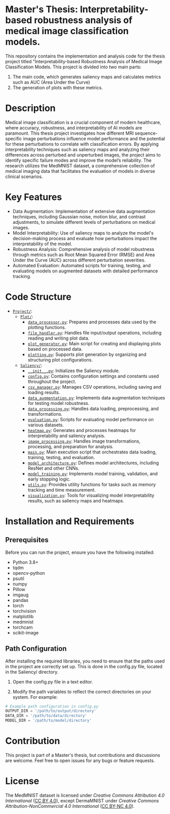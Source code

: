 # Master's Thesis: Interpretability-based robustness analysis of medical image classification models.

This repository contains the implementation and analysis code for the thesis project titled "Interpretability-based Robustness Analysis of Medical Image Classification Models. This project is divided into two main parts:
1. The main code, which generates saliency maps and calculates metrics such as AUC (Area Under the Curve)
2. The generation of plots with these metrics.

# Description
Medical image classification is a crucial component of modern healthcare, where accuracy, robustness, and interpretability of AI models are paramount. This thesis project investigates how different MRI sequence-specific image perturbations influence model performance and the potential for these perturbations to correlate with classification errors. By applying interpretability techniques such as saliency maps and analyzing their differences across perturbed and unperturbed images, the project aims to identify specific failure modes and improve the model’s reliability. The research utilizes the MedMNIST dataset, a comprehensive collection of medical imaging data that facilitates the evaluation of models in diverse clinical scenarios.

# Key Features
- Data Augmentation: Implementation of extensive data augmentation techniques, including Gaussian noise, motion blur, and contrast adjustments, to simulate different levels of perturbations on medical images.
- Model Interpretability: Use of saliency maps to analyze the model's decision-making process and evaluate how perturbations impact the interpretability of the model.
- Robustness Analysis: Comprehensive analysis of model robustness through metrics such as Root Mean Squared Error (RMSE) and Area Under the Curve (AUC) across different perturbation severities.
- Automated Evaluation: Automated scripts for training, testing, and evaluating models on augmented datasets with detailed performance tracking.

# Code Structure
* [`Project/`](Project/):
   * [`Plot/`](Project/Plot/):
       * [`data_processor.py`](Project/Plot/dataset.py): Prepares and processes data used by the plotting functions.
       * [`file_handler.py`](Project/Plot/file_handler.py): Handles file input/output operations, including reading and writing plot data.
       * [`plot_generator.py`](Project/Plot/plot_generator.py): Main script for creating and displaying plots based on processed data.
       * [`plotting.py`](Project/Plot/plotting.py): Supports plot generation by organizing and structuring plot configurations.
   * [`Saliency/`](Project/Saliency/):
       * [`__init__.py`](Project/Saliency/__init__.py): Initializes the Saliency module.
       * [`config.py`](Project/Saliency/config.py): Contains configuration settings and constants used throughout the project.
       * [`csv_manager.py`](Project/Saliency/csv_manager.py): Manages CSV operations, including saving and loading results.
       * [`data_augmentation.py`](Project/Saliency/data_augmentation.py): Implements data augmentation techniques for testing model robustness.
       * [`data_processing.py`](Project/Saliency/data_processing.py): Handles data loading, preprocessing, and transformations.
       * [`evaluation.py`](Project/Saliency/evaluation.py): Scripts for evaluating model performance on various datasets.
       * [`heatmap.py`](Project/Saliency/heatmap.py): Generates and processes heatmaps for interpretability and saliency analysis.
       * [`image_processing.py`](Project/Saliency/image_processing.py): Handles image transformations, processing, and preparation for analysis.
       * [`main.py`](Project/Saliency/main.py): Main execution script that orchestrates data loading, training, testing, and evaluation.
       * [`model_architecture.py`](Project/Saliency/model_architecture.py): Defines model architectures, including ResNet and other CNNs.
       * [`model_training.py`](Project/Saliency/model_training.py): Implements model training, validation, and early stopping logic.
       * [`utils.py`](Project/Saliency/utils.py): Provides utility functions for tasks such as memory tracking and time measurement.
       * [`visualization.py`](Project/Saliency/visualization.py): Tools for visualizing model interpretability results, such as saliency maps and heatmaps.


# Installation and Requirements
## Prerequisites
Before you can run the project, ensure you have the following installed:

- Python 3.8+
- tqdm
- opencv-python
- psutil
- numpy
- Pillow
- imgaug
- pandas
- torch
- torchvision
- matplotlib
- medmnist
- torchcam
- scikit-image

## Path Configuration
After installing the required libraries, you need to ensure that the paths used in the project are correctly set up. This is done in the config.py file, located in the Saliency/ directory.

1. Open the config.py file in a text editor.

2. Modify the path variables to reflect the correct directories on your system. For example:
```python
# Example path configuration in config.py
OUTPUT_DIR = '/path/to/output/directory'
DATA_DIR = '/path/to/data/directory'
MODEL_DIR = '/path/to/model/directory'
```

# Contribution
This project is part of a Master's thesis, but contributions and discussions are welcome. Feel free to open issues for any bugs or feature requests.

# License
The MedMNIST dataset is licensed under *Creative Commons Attribution 4.0 International* ([CC BY 4.0](https://creativecommons.org/licenses/by/4.0/)), except DermaMNIST under 
*Creative Commons Attribution-NonCommercial 4.0 International* ([CC BY-NC 4.0](https://creativecommons.org/licenses/by-nc/4.0/)).

